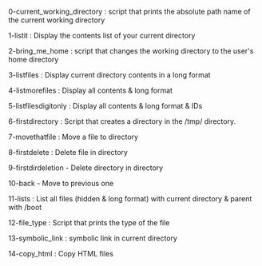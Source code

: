 0-current_working_directory : script that prints the absolute path name of the current working directory

1-listit : Display the contents list of your current directory

2-bring_me_home : script that changes the working directory to the user's home directory

3-listfiles : Display current directory contents in a long format

4-listmorefiles : Display all contents & long format

5-listfilesdigitonly : Display all contents & long format & IDs

6-firstdirectory : Script that creates a directory in the /tmp/ directory.

7-movethatfile : Move a file to directory

8-firstdelete : Delete file in directory

9-firstdirdeletion - Delete directory in directory

10-back - Move to previous one

11-lists : List all files (hidden & long format) with current directory & parent with /boot

12-file_type : Script that prints the type of the file

13-symbolic_link : symbolic link in current directory

14-copy_html : Copy HTML files
